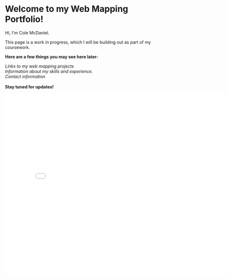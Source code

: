 # Welcome to my Web Mapping Portfolio!

Hi, I'm Cole McDaniel.

This page is a work in progress, which I will be building out as part of my coursework. 

**Here are a few things you may see here later:**

*Links to my web mapping projects*
<br>
*Information about my skills and experience.*
<br>
*Contact information*
<br><br>
**Stay tuned for updates!**


<iframe src="{{ site.baseurl }}/assets/maps/EX1_1_college_popups_marker.html" width="800"
height="600" frameborder="0"></iframe>
